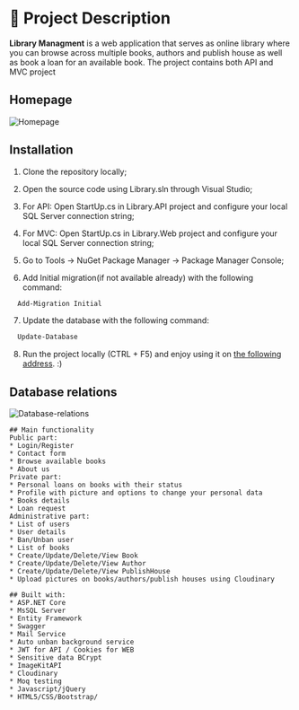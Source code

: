# 🧾 Project Description 
**Library Managment** is a web application that serves as online library where you can browse across multiple books, authors and publish house as well as book a loan for an available book.
The project contains both API and MVC project 

## Homepage
![Homepage](img/homepage.jpg)

## Installation

1. Clone the repository locally;

2. Open the source code using Library.sln through Visual Studio;

3. For API: Open StartUp.cs in Library.API project and configure your local SQL Server connection string;

4. For MVC: Open StartUp.cs in Library.Web project and configure your local SQL Server connection string;

5. Go to Tools -> NuGet Package Manager -> Package Manager Console;

6. Add Initial migration(if not available already) with the following command:
```bash
  Add-Migration Initial
```

7. Update the database with the following command:
```bash
  Update-Database
```

8. Run the project locally (CTRL + F5) and enjoy using it on [the following address](https://localhost:5001/). :)    
## Database relations

![Database-relations](img/db.jpg)

```
## Main functionality
Public part:
* Login/Register
* Contact form
* Browse available books
* About us
Private part:
* Personal loans on books with their status
* Profile with picture and options to change your personal data
* Books details
* Loan request
Administrative part:
* List of users
* User details
* Ban/Unban user
* List of books
* Create/Update/Delete/View Book
* Create/Update/Delete/View Author
* Create/Update/Delete/View PublishHouse
* Upload pictures on books/authors/publish houses using Cloudinary

## Built with:
* ASP.NET Core
* MsSQL Server
* Entity Framework
* Swagger
* Mail Service
* Auto unban background service
* JWT for API / Cookies for WEB
* Sensitive data BCrypt
* ImageKitAPI
* Cloudinary
* Moq testing
* Javascript/jQuery
* HTML5/CSS/Bootstrap/

